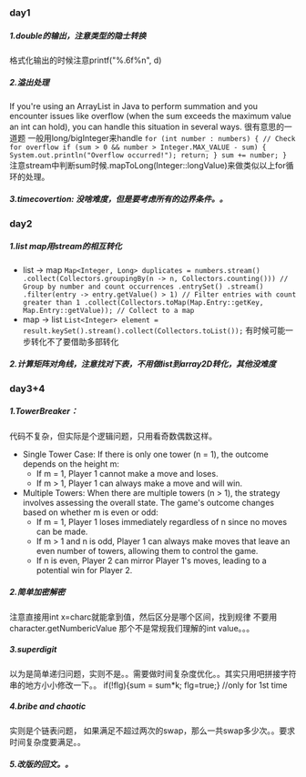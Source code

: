 ### day1
##### 1.double的输出，注意类型的隐士转换
格式化输出的时候注意printf("%.6f%n", d)

##### 2.溢出处理
If you're using an ArrayList<Integer> in Java to perform summation and you encounter issues like overflow (when the sum exceeds the maximum value an int can hold), you can handle this situation in several ways.
很有意思的一道题
一般用long/bigInteger来handle
`for (int number : numbers) {
  // Check for overflow
  if (sum > 0 && number > Integer.MAX_VALUE - sum) {
    System.out.println("Overflow occurred!");
    return;
  }
  sum += number;
}`
注意stream中判断sum时候.mapToLong(Integer::longValue)来做类似以上for循环的处理。

##### 3.timecovertion: 没啥难度，但是要考虑所有的边界条件。。

### day2
##### 1.list map用stream的相互转化
- list -> map
`Map<Integer, Long> duplicates = numbers.stream()
      .collect(Collectors.groupingBy(n -> n, Collectors.counting())) // Group by number and count occurrences
      .entrySet()
      .stream()
      .filter(entry -> entry.getValue() > 1) // Filter entries with count greater than 1
      .collect(Collectors.toMap(Map.Entry::getKey, Map.Entry::getValue)); // Collect to a map`
- map -> list
`List<Integer> element = result.keySet().stream().collect(Collectors.toList());`
有时候可能一步转化不了要借助多部转化

##### 2.计算矩阵对角线，注意找对下表，不用做list到array2D转化，其他没难度

### day3+4
##### 1.TowerBreaker：
代码不复杂，但实际是个逻辑问题，只用看奇数偶数这样。
- Single Tower Case:
  If there is only one tower (n = 1), the outcome depends on the height m:
    - If m = 1, Player 1 cannot make a move and loses.
    - If m > 1, Player 1 can always make a move and will win.
- Multiple Towers:
  When there are multiple towers (n > 1), the strategy involves assessing the overall state.
  The game's outcome changes based on whether m is even or odd:
    - If m = 1, Player 1 loses immediately regardless of n since no moves can be made.
    - If m > 1 and n is odd, Player 1 can always make moves that leave an even number of towers, allowing them to control the game.
    - If n is even, Player 2 can mirror Player 1's moves, leading to a potential win for Player 2.

##### 2.简单加密解密
注意直接用int x=charc就能拿到值，然后区分是哪个区间，找到规律
不要用character.getNumbericValue  那个不是常规我们理解的int value。。。

##### 3.superdigit
以为是简单递归问题，实则不是。。需要做时间复杂度优化。。其实只用吧拼接字符串的地方小小修改一下。。
if(!flg){sum = sum*k; flg=true;} //only for 1st time

##### 4.bribe and chaotic
实则是个链表问题， 如果满足不超过两次的swap，那么一共swap多少次。。要求时间复杂度要满足。。

##### 5.改版的回文。。